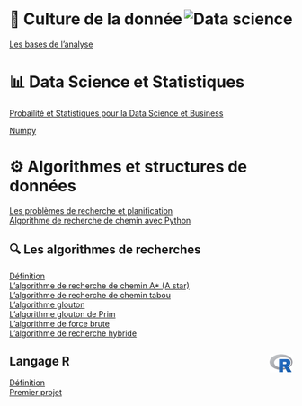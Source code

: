 # **🧠 Culture de la donnée <!--(Data Literacy)-->**<a href="../"><img src="../assets/atomicDs.png" alt="Data science" align="right" height="64px"></a>
[Les bases de l’analyse](../analysisIntro)
# **📊 Data Science et Statistiques<!-- appliquées aux affaires -->**
[Probailité et Statistiques pour la Data Science et Business](../productivityAndStatistics4DataScienceAndBusiness)  

[Numpy](../numpy)
<!-- [Apprendre l’analyse et la visualistion de données avec Python]() -->
# **⚙️ Algorithmes et structures de données**
[Les problèmes de recherche et planification](../algo/ResearchAndPlanningProblems)  
[Algorithme de recherche de chemin avec Python](../pathfindingAlgorithmsWithPython)
## **🔍 Les algorithmes de recherches**
[Définition](../algo/search)  
[L’algorithme de recherche de chemin A* (A star)](../algo/a)  
[L’algorithme de recherche de chemin tabou](../algo/tabou)  
[L’algorithme glouton]() <!--(../algo/glouton)-->  
[L’algorithme glouton de Prim](../algo/prim)  
[L’algorithme de force brute]() <!--(../algo/brutForce)-->  
[L’algorithme de recherche hybride](../algo/hybride)
## **Langage R** <a href="https://github.com/MiKL5/"><img src="https://github.com/MiKL5/MiKL5/raw/master/assets/r.svg.png" alt="Langage R" align="right" height="32px"></a>
[Définition](../R/define)  
[Premier projet](../R/OC/firstProject)
<!-- ## **Intelligences artificielles** -->